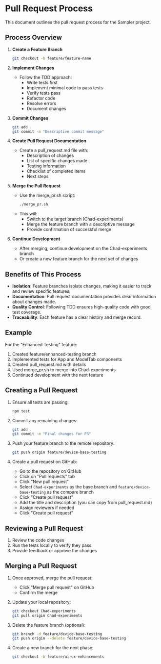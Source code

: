 # Pull Request Process

This document outlines the pull request process for the Sampler project.

## Process Overview

1. **Create a Feature Branch**
   ```bash
   git checkout -b feature/feature-name
   ```

2. **Implement Changes**
   - Follow the TDD approach:
     - Write tests first
     - Implement minimal code to pass tests
     - Verify tests pass
     - Refactor code
     - Resolve errors
     - Document changes

3. **Commit Changes**
   ```bash
   git add .
   git commit -m "Descriptive commit message"
   ```

4. **Create Pull Request Documentation**
   - Create a pull_request.md file with:
     - Description of changes
     - List of specific changes made
     - Testing information
     - Checklist of completed items
     - Next steps

5. **Merge the Pull Request**
   - Use the merge_pr.sh script:
     ```bash
     ./merge_pr.sh
     ```
   - This will:
     - Switch to the target branch (Chad-experiments)
     - Merge the feature branch with a descriptive message
     - Provide confirmation of successful merge

6. **Continue Development**
   - After merging, continue development on the Chad-experiments branch
   - Or create a new feature branch for the next set of changes

## Benefits of This Process

- **Isolation**: Feature branches isolate changes, making it easier to track and review specific features.
- **Documentation**: Pull request documentation provides clear information about changes made.
- **Quality Control**: Following TDD ensures high-quality code with good test coverage.
- **Traceability**: Each feature has a clear history and merge record.

## Example

For the "Enhanced Testing" feature:
1. Created feature/enhanced-testing branch
2. Implemented tests for App and ModelTab components
3. Created pull_request.md with details
4. Used merge_pr.sh to merge into Chad-experiments
5. Continued development with the next feature

## Creating a Pull Request

1. Ensure all tests are passing:
   ```bash
   npm test
   ```

2. Commit any remaining changes:
   ```bash
   git add .
   git commit -m "Final changes for PR"
   ```

3. Push your feature branch to the remote repository:
   ```bash
   git push origin feature/device-base-testing
   ```

4. Create a pull request on GitHub:
   - Go to the repository on GitHub
   - Click on "Pull requests" tab
   - Click "New pull request"
   - Select `Chad-experiments` as the base branch and `feature/device-base-testing` as the compare branch
   - Click "Create pull request"
   - Add the title and description (you can copy from pull_request.md)
   - Assign reviewers if needed
   - Click "Create pull request"

## Reviewing a Pull Request

1. Review the code changes
2. Run the tests locally to verify they pass
3. Provide feedback or approve the changes

## Merging a Pull Request

1. Once approved, merge the pull request:
   - Click "Merge pull request" on GitHub
   - Confirm the merge

2. Update your local repository:
   ```bash
   git checkout Chad-experiments
   git pull origin Chad-experiments
   ```

3. Delete the feature branch (optional):
   ```bash
   git branch -d feature/device-base-testing
   git push origin --delete feature/device-base-testing
   ```

4. Create a new branch for the next phase:
   ```bash
   git checkout -b feature/ui-ux-enhancements
   ``` 